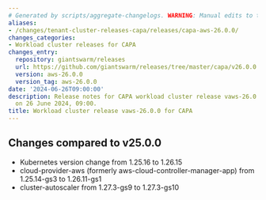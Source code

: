 ```yaml
---
# Generated by scripts/aggregate-changelogs. WARNING: Manual edits to this files will be overwritten.
aliases:
- /changes/tenant-cluster-releases-capa/releases/capa-aws-26.0.0/
changes_categories:
- Workload cluster releases for CAPA
changes_entry:
  repository: giantswarm/releases
  url: https://github.com/giantswarm/releases/tree/master/capa/v26.0.0
  version: aws-26.0.0
  version_tag: aws-26.0.0
date: '2024-06-26T09:00:00'
description: Release notes for CAPA workload cluster release vaws-26.0.0, published
  on 26 June 2024, 09:00.
title: Workload cluster release vaws-26.0.0 for CAPA
---
```


## Changes compared to v25.0.0

- Kubernetes version change from 1.25.16 to 1.26.15
- cloud-provider-aws (formerly aws-cloud-controller-manager-app) from 1.25.14-gs3 to 1.26.11-gs1
- cluster-autoscaler from 1.27.3-gs9 to 1.27.3-gs10
